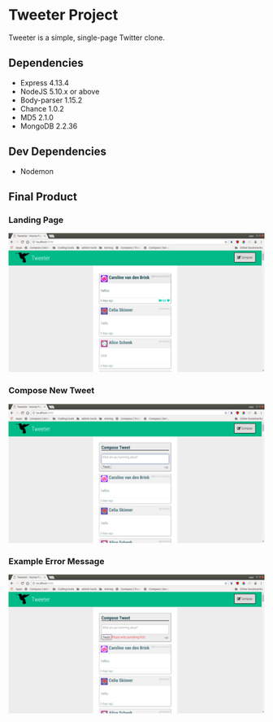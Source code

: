 # Tweeter Project

Tweeter is a simple, single-page Twitter clone.

## Dependencies

- Express 4.13.4
- NodeJS 5.10.x or above
- Body-parser 1.15.2
-	Chance 1.0.2
- MD5 2.1.0
- MongoDB 2.2.36

## Dev Dependencies

- Nodemon

## Final Product

### Landing Page

!["Landing Page"](https://github.com/Zxela/tweeter/blob/master/docs/landing.png)

### Compose New Tweet

!["Compose new tweet"](https://github.com/Zxela/tweeter/blob/master/docs/compose.png)

### Example Error Message

!["Example error message"](https://github.com/Zxela/tweeter/blob/master/docs/error.png)
